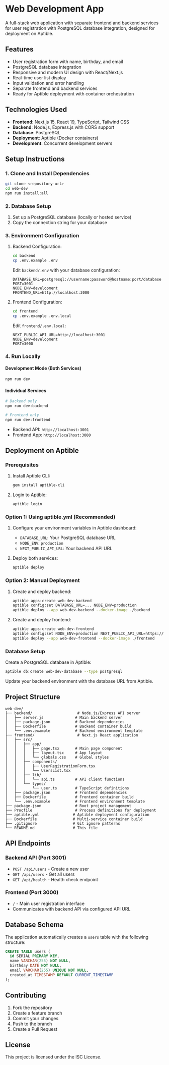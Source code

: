 # Web Development App

A full-stack web application with separate frontend and backend services for user registration with PostgreSQL database integration, designed for deployment on Aptible.

## Features

- User registration form with name, birthday, and email
- PostgreSQL database integration
- Responsive and modern UI design with React/Next.js
- Real-time user list display
- Input validation and error handling
- Separate frontend and backend services
- Ready for Aptible deployment with container orchestration

## Technologies Used

- **Frontend**: Next.js 15, React 19, TypeScript, Tailwind CSS
- **Backend**: Node.js, Express.js with CORS support
- **Database**: PostgreSQL
- **Deployment**: Aptible (Docker containers)
- **Development**: Concurrent development servers

## Setup Instructions

### 1. Clone and Install Dependencies

```bash
git clone <repository-url>
cd web-dev
npm run install:all
```

### 2. Database Setup

1. Set up a PostgreSQL database (locally or hosted service)
2. Copy the connection string for your database

### 3. Environment Configuration

1. Backend Configuration:
   ```bash
   cd backend
   cp .env.example .env
   ```
   
   Edit `backend/.env` with your database configuration:
   ```
   DATABASE_URL=postgresql://username:password@hostname:port/database
   PORT=3001
   NODE_ENV=development
   FRONTEND_URL=http://localhost:3000
   ```

2. Frontend Configuration:
   ```bash
   cd frontend
   cp .env.example .env.local
   ```
   
   Edit `frontend/.env.local`:
   ```
   NEXT_PUBLIC_API_URL=http://localhost:3001
   NODE_ENV=development
   PORT=3000
   ```

### 4. Run Locally

#### Development Mode (Both Services)
```bash
npm run dev
```

#### Individual Services
```bash
# Backend only
npm run dev:backend

# Frontend only  
npm run dev:frontend
```

- Backend API: `http://localhost:3001`
- Frontend App: `http://localhost:3000`

## Deployment on Aptible

### Prerequisites

1. Install Aptible CLI:
   ```bash
   gem install aptible-cli
   ```

2. Login to Aptible:
   ```bash
   aptible login
   ```

### Option 1: Using aptible.yml (Recommended)

1. Configure your environment variables in Aptible dashboard:
   - `DATABASE_URL`: Your PostgreSQL database URL
   - `NODE_ENV`: `production`
   - `NEXT_PUBLIC_API_URL`: Your backend API URL

2. Deploy both services:
   ```bash
   aptible deploy
   ```

### Option 2: Manual Deployment

1. Create and deploy backend:
   ```bash
   aptible apps:create web-dev-backend
   aptible config:set DATABASE_URL=... NODE_ENV=production
   aptible deploy --app web-dev-backend --docker-image ./backend
   ```

2. Create and deploy frontend:
   ```bash
   aptible apps:create web-dev-frontend  
   aptible config:set NODE_ENV=production NEXT_PUBLIC_API_URL=https://web-dev-backend.aptible.in
   aptible deploy --app web-dev-frontend --docker-image ./frontend
   ```

### Database Setup

Create a PostgreSQL database in Aptible:
```bash
aptible db:create web-dev-database --type postgresql
```

Update your backend environment with the database URL from Aptible.

## Project Structure

```
web-dev/
├── backend/                    # Node.js/Express API server
│   ├── server.js              # Main backend server
│   ├── package.json           # Backend dependencies
│   ├── Dockerfile             # Backend container build
│   └── .env.example           # Backend environment template
├── frontend/                   # Next.js React application
│   ├── src/
│   │   ├── app/
│   │   │   ├── page.tsx       # Main page component
│   │   │   ├── layout.tsx     # App layout
│   │   │   └── globals.css    # Global styles
│   │   ├── components/
│   │   │   ├── UserRegistrationForm.tsx
│   │   │   └── UsersList.tsx
│   │   ├── lib/
│   │   │   └── api.ts         # API client functions
│   │   └── types/
│   │       └── user.ts        # TypeScript definitions
│   ├── package.json           # Frontend dependencies
│   ├── Dockerfile             # Frontend container build
│   └── .env.example           # Frontend environment template
├── package.json               # Root project management
├── Procfile                   # Process definitions for deployment
├── aptible.yml               # Aptible deployment configuration
├── Dockerfile                # Multi-service container build
├── .gitignore                # Git ignore patterns
└── README.md                 # This file
```

## API Endpoints

### Backend API (Port 3001)
- `POST /api/users` - Create a new user
- `GET /api/users` - Get all users  
- `GET /api/health` - Health check endpoint

### Frontend (Port 3000)
- `/` - Main user registration interface
- Communicates with backend API via configured API URL

## Database Schema

The application automatically creates a `users` table with the following structure:

```sql
CREATE TABLE users (
  id SERIAL PRIMARY KEY,
  name VARCHAR(255) NOT NULL,
  birthday DATE NOT NULL,
  email VARCHAR(255) UNIQUE NOT NULL,
  created_at TIMESTAMP DEFAULT CURRENT_TIMESTAMP
);
```

## Contributing

1. Fork the repository
2. Create a feature branch
3. Commit your changes
4. Push to the branch
5. Create a Pull Request

## License

This project is licensed under the ISC License.